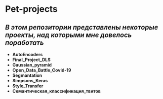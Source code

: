 # Pet-projects
*В этом репозитории представлены некоторые проекты, над которыми мне довелось поработать*    
---
+ **AutoEncoders**    
+ **Final_Project_DLS**    
+ **Gaussian_pyramid**    
+ **Open_Data_Battle_Covid-19**        
+ **Segmantation**      
+ **Simpsons_Keras**      
+ **Style_Transfer**
+ **Семантическая_классификация_твитов**      
